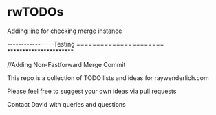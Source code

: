 # rwTODOs
Adding line for checking merge instance

-----------------Testing ====================== **********************








//Adding Non-Fastforward Merge Commit

This repo is a collection of TODO lists and ideas for raywenderlich.com

Please feel free to suggest your own ideas via pull requests

Contact David with queries and questions
